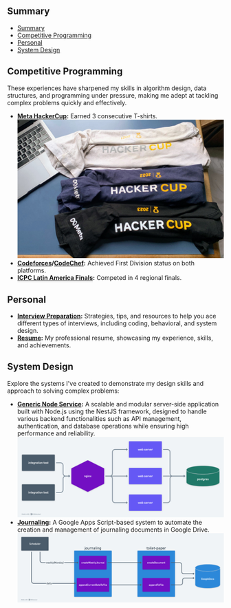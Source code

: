 ## Summary

- [Summary](#summary)
- [Competitive Programming](#competitive-programming)
- [Personal](#personal)
- [System Design](#system-design)

## Competitive Programming

These experiences have sharpened my skills in algorithm design, data structures, and programming under pressure, making me adept at tackling complex problems quickly and effectively.

- **[Meta HackerCup](https://www.facebook.com/codingcompetitions/hacker-cup):** Earned 3 consecutive T-shirts.
    ![HackerCup](./competitive-programming/hacker-cup.jpg)
- **[Codeforces](https://codeforces.com/)/[CodeChef](https://www.codechef.com/):** Achieved First Division status on both platforms.
- **[ICPC Latin America Finals](https://icpc.global/):** Competed in 4 regional finals.

## Personal

- **[Interview Preparation](https://github.com/gardusig/road2senior/):** Strategies, tips, and resources to help you ace different types of interviews, including coding, behavioral, and system design.
- **[Resume](./resume/resume.pdf):** My professional resume, showcasing my experience, skills, and achievements.
  
## System Design

Explore the systems I've created to demonstrate my design skills and approach to solving complex problems:

- **[Generic Node Service](https://github.com/gardusig/genericNodeService):** A scalable and modular server-side application built with Node.js using the NestJS framework, designed to handle various backend functionalities such as API management, authentication, and database operations while ensuring high performance and reliability.
    ![GenericNodeService](./system-design/genericNodeService.png)
- **[Journaling](https://github.com/gardusig/journaling):** A Google Apps Script-based system to automate the creation and management of journaling documents in Google Drive.
    ![Journaling](./system-design/journaling.png)

